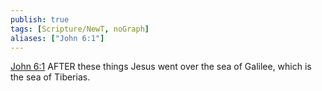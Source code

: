 ```yaml
---
publish: true
tags: [Scripture/NewT, noGraph]
aliases: ["John 6:1"]
---
```

[John 6:1](https://churchofjesuschrist.org/study/scriptures/nt/john/6?lang=eng&id=p1#p1) AFTER these things Jesus went over the sea of Galilee, which is the sea of Tiberias.
